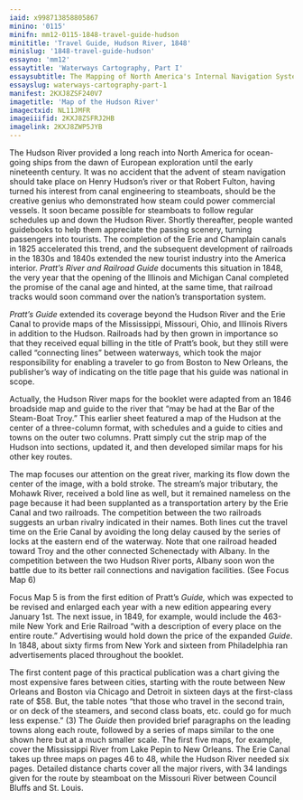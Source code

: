 ```yaml
---
iaid: x998713858805867
minino: '0115'
minifn: mm12-0115-1848-travel-guide-hudson
minititle: 'Travel Guide, Hudson River, 1848'
minislug: '1848-travel-guide-hudson'
essayno: 'mm12'
essaytitle: 'Waterways Cartography, Part I'
essaysubtitle: The Mapping of North America's Internal Navigation Systems
essayslug: waterways-cartography-part-1
manifest: 2KXJ8ZSF240V7
imagetitle: 'Map of the Hudson River'
imagectxid: NL11JMFR
imageiiifid: 2KXJ8ZSFRJ2HB
imagelink: 2KXJ8ZWP5JYB
---
```

The Hudson River provided a long reach into North America for ocean-going ships from the dawn of European exploration until the early nineteenth century. It was no accident that the advent of steam navigation should take place on Henry Hudson’s river or that Robert Fulton, having turned his interest from canal engineering to steamboats, should be the creative genius who demonstrated how steam could power commercial vessels. It soon became possible for steamboats to follow regular schedules up and down the Hudson River. Shortly thereafter, people wanted guidebooks to help them appreciate the passing scenery, turning passengers into tourists. The completion of the Erie and Champlain canals in 1825 accelerated this trend, and the subsequent development of railroads in the 1830s and 1840s extended the new tourist industry into the America interior. _Pratt’s River and Railroad Guide_ documents this situation in 1848, the very year that the opening of the Illinois and Michigan Canal completed the promise of the canal age and hinted, at the same time, that railroad tracks would soon command over the nation’s transportation system. 

_Pratt’s Guide_ extended its coverage beyond the Hudson River and the Erie Canal to provide maps of the Mississippi, Missouri, Ohio, and Illinois Rivers in addition to the Hudson. Railroads had by then grown in importance so that they received equal billing in the title of Pratt’s book, but they still were called “connecting lines” between waterways, which took the major responsibility for enabling a traveler to go from Boston to New Orleans, the publisher’s way of indicating on the title page that his guide was national in scope. 

Actually, the Hudson River maps for the booklet were adapted from an 1846 broadside map and guide to the river that “may be had at the Bar of the Steam-Boat Troy.” This earlier sheet featured a map of the Hudson at the center of a three-column format, with schedules and a guide to cities and towns on the outer two columns. Pratt simply cut the strip map of the Hudson into sections, updated it, and then developed similar maps for his other key routes. 

The map focuses our attention on the great river, marking its flow down the center of the image, with a bold stroke. The stream’s major tributary, the Mohawk River, received a bold line as well, but it remained nameless on the page because it had been supplanted as a transportation artery by the Erie Canal and two railroads. The competition between the two railroads suggests an urban rivalry indicated in their names. Both lines cut the travel time on the Erie Canal by avoiding the long delay caused by the series of locks at the eastern end of the waterway. Note that one railroad headed toward Troy and the other connected Schenectady with Albany. In the competition between the two Hudson River ports, Albany soon won the battle due to its better rail connections and navigation facilities. (See Focus Map 6) 

Focus Map 5 is from the first edition of Pratt’s _Guide,_ which was expected to be revised and enlarged each year with a new edition appearing every January 1st. The next issue, in 1849, for example, would include the 463-mile New York and Erie Railroad “with a description of every place on the entire route.” Advertising would hold down the price of the expanded _Guide_. In 1848, about sixty firms from New York and sixteen from Philadelphia ran advertisements placed throughout the booklet. 

The first content page of this practical publication was a chart giving the most expensive fares between cities, starting with the route between New Orleans and Boston via Chicago and Detroit in sixteen days at the first-class rate of $58. But, the table notes “that those who travel in the second train, or on deck of the steamers, and second class boats, etc. could go for much less expense.” (3) The _Guide_ then provided brief paragraphs on the leading towns along each route, followed by a series of maps similar to the one shown here but at a much smaller scale. The first five maps, for example, cover the Mississippi River from Lake Pepin to New Orleans. The Erie Canal takes up three maps on pages 46 to 48, while the Hudson River needed six pages. Detailed distance charts cover all the major rivers, with 34 landings given for the route by steamboat on the Missouri River between Council Bluffs and St. Louis.

